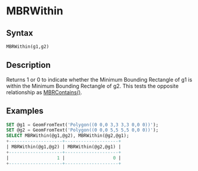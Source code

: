 # MBRWithin

## Syntax

```sql
MBRWithin(g1,g2)
```

## Description

Returns 1 or 0 to indicate whether the Minimum Bounding Rectangle of
g1 is within the Minimum Bounding Rectangle of g2. This tests the
opposite relationship as [MBRContains()](/sql-statements-structure/geographic-geometric-features/mbr-minimum-bounding-rectangle/mbrcontains/).

## Examples

```sql
SET @g1 = GeomFromText('Polygon((0 0,0 3,3 3,3 0,0 0))');
SET @g2 = GeomFromText('Polygon((0 0,0 5,5 5,5 0,0 0))');
SELECT MBRWithin(@g1,@g2), MBRWithin(@g2,@g1);
+--------------------+--------------------+
| MBRWithin(@g1,@g2) | MBRWithin(@g2,@g1) |
+--------------------+--------------------+
|                  1 |                  0 |
+--------------------+--------------------+
```